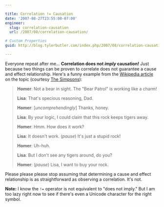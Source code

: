 ```yaml
---

title: Correlation != Causation
date: '2007-08-27T23:55:00-07:00'
engineer:
  slug: correlation-causation
  url: /2007/08/correlation-causation/

# Custom Properties
guid: http://blog.tylerbutler.com/index.php/2007/08/correlation-causation/

---
```


Everyone repeat after me... **Correlation does not _imply_ causation!** Just
because two things can be proven to correlate does not guarantee a cause and
effect relationship. Here's a funny example from the [Wikipedia article][1] on
the topic (courtesy [The Simpsons][2]):

> **Homer**: Not a bear in sight. The "Bear Patrol" is working like a charm!
>
> **Lisa**: That's specious reasoning, Dad.
>
> **Homer**: [_uncomprehendingly_] Thanks, honey.
>
> **Lisa**: By your logic, I could claim that this rock keeps tigers away.
>
> **Homer**: Hmm. How does it work?
>
> **Lisa**: It doesn't work. (_pause_) It's just a stupid rock!
>
> **Homer**: Uh-huh.
>
> **Lisa**: But I don't see any tigers around, do you?
>
> **Homer**: (_pause_) Lisa, I want to buy your rock.

Please please please stop assuming that determining a cause and effect
relationship is as straightforward as observing a correlation. It's not.

**Note:** I know the `!=` operator is not equivalent to "does not imply." But I am 
too lazy right now to see if there's even a Unicode character for the right symbol.

   [1]: http://en.wikipedia.org/wiki/Correlation_does_not_imply_causation
   [2]: http://en.wikipedia.org/wiki/The_Simpsons:
